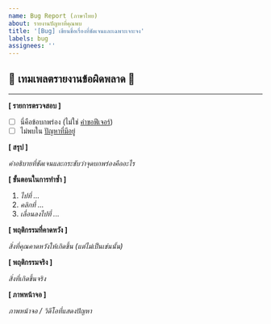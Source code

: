 ```yaml
---
name: Bug Report (ภาษาไทย)
about: รายงานปัญหาที่คุณพบ
title: '[Bug] เขียนชื่อเรื่องที่ชัดเจนและเฉพาะเจาะจง'
labels: bug
assignees: ''
---
```


**🐞 เทมเพลตรายงานข้อผิดพลาด 🐞**
---
***

**\[ รายการตรวจสอบ \]**

- [ ] นี่คือข้อบกพร่อง (ไม่ใช่ [คำขอฟีเจอร์](https://github.com/codee-club/contributors/issues/new?assignees=&labels=enhancement&template=feature-request-thai.md&title=%5BFeature%5D+นำเสนอไอเดียสุดเจ๋งของคุณ))
- [ ] ไม่พบใน [ปัญหาที่มีอยู่](https://github.com/codee-club/contributors/issues?q=is%3Aissue)

**\[ สรุป \]**

*คำอธิบายที่ชัดเจนและกระชับว่าจุดบกพร่องคืออะไร*

**\[ ขั้นตอนในการทำซ้ำ \]**

1. *ไปที่ ...*
2. *คลิกที่ ...*
3. *เลื่อนลงไปที่ ...*

**\[ พฤติกรรมที่คาดหวัง \]**

*สิ่งที่คุณคาดหวังให้เกิดขึ้น (แต่ไม่เป็นเช่นนั้น)*

**\[ พฤติกรรมจริง \]**

*สิ่งที่เกิดขึ้นจริง*

**\[ ภาพหน้าจอ \]**

*ภาพหน้าจอ / วิดีโอที่แสดงปัญหา*
